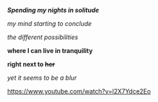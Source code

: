***Spending my nights in solitude***  

_my mind starting to conclude_

_the different possibilities_

**where I can live in tranquility**

**right next to ~~her~~**

_yet it seems to be a blur_  

https://www.youtube.com/watch?v=l2X7Ydce2Eo
